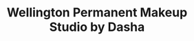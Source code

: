 ---
title: "Wellington Permanent Makeup Studio by Dasha"
url: /wellington/wellington-permanent-makeup-studio-by-dasha/
shop: beauty
---